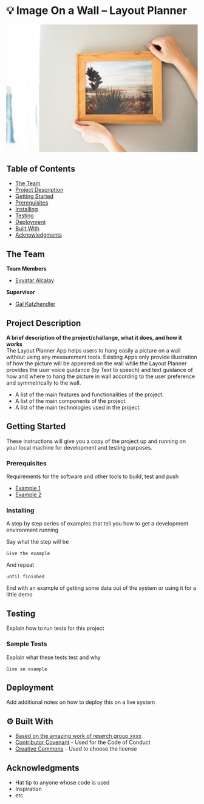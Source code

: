 
# 💡 Image On a Wall – Layout Planner
<!-- cool project cover image -->
![Project Cover Image](/assets/opening_pic.jpg)

<!-- table of content -->
## Table of Contents
- [The Team](#The-Team)
- [Project Description](#Project-Description)
- [Getting Started](#Getting-Started)
- [Prerequisites](#Prerequisites)
- [Installing](#Installing)
- [Testing](#Testing)
- [Deployment](#Deployment)
- [Built With](#Built-with)
- [Acknowledgments](#Acknowledgments)

## The Team 
**Team Members**
- [Evyatar Alcalay](evyataralcalay@mail.huji.ac.il)

**Supervisor**
- [Gal Katzhendler](gal.katzhendler@mail.huji.ac.il)


## Project Description 
**A brief description of the project/challange, what it does, and how it works**\
The Layout Planner App helps users to hang easily a picture on a wall without using any measurement tools. 
Existing Apps only provide illustration of how the picture will be appeared on the wall while the Layout Planner provides the user voice guidance (by Text to speech) and text guidance of how and where to hang the picture in wall according to the user preference and symmetrically to the wall.

- A list of the main features and functionalities of the project.
- A list of the main components of the project.
- A list of the main technologies used in the project.


## Getting Started

These instructions will give you a copy of the project up and running on
your local machine for development and testing purposes. 

### Prerequisites
Requirements for the software and other tools to build, test and push 
- [Example 1](https://www.example.com)
- [Example 2](https://www.example.com)

### Installing
A step by step series of examples that tell you how to get a development environment running

Say what the step will be

    Give the example

And repeat

    until finished

End with an example of getting some data out of the system or using it
for a little demo

## Testing
Explain how to run tests for this project

### Sample Tests
Explain what these tests test and why

    Give an example

## Deployment
Add additional notes on how to deploy this on a live system

## ⚙️ Built With
  - [Based on the amazing work of reserch group xxxx](https://www.example.com)
  - [Contributor Covenant](https://www.contributor-covenant.org/) - Used for the Code of Conduct
  - [Creative Commons](https://creativecommons.org/) - Used to choose the license


## Acknowledgments
  - Hat tip to anyone whose code is used
  - Inspiration
  - etc
